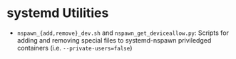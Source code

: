 # systemd Utilities

* `nspawn_{add,remove}_dev.sh` and `nspawn_get_deviceallow.py`: Scripts for adding and removing special files to systemd-nspawn priviledged containers (i.e. `--private-users=false`)
